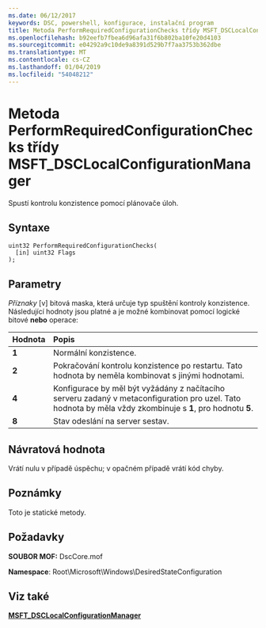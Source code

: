 ```yaml
---
ms.date: 06/12/2017
keywords: DSC, powershell, konfigurace, instalační program
title: Metoda PerformRequiredConfigurationChecks třídy MSFT_DSCLocalConfigurationManager
ms.openlocfilehash: b92eefb7fbea6d96afa31f6b802ba10fe20d4103
ms.sourcegitcommit: e04292a9c10de9a8391d529b7f7aa3753b362dbe
ms.translationtype: MT
ms.contentlocale: cs-CZ
ms.lasthandoff: 01/04/2019
ms.locfileid: "54048212"
---
```

# <a name="performrequiredconfigurationchecks-method-of-the-msftdsclocalconfigurationmanager-class"></a>Metoda PerformRequiredConfigurationChecks třídy MSFT_DSCLocalConfigurationManager

Spustí kontrolu konzistence pomocí plánovače úloh.

## <a name="syntax"></a>Syntaxe

```mof
uint32 PerformRequiredConfigurationChecks(
  [in] uint32 Flags
);
```

## <a name="parameters"></a>Parametry

*Příznaky* \[v\] bitová maska, která určuje typ spuštění kontroly konzistence. Následující hodnoty jsou platné a je možné kombinovat pomocí logické bitové **nebo** operace:

|Hodnota |Popis |
|:--- |:---|
|**1** | Normální konzistence. |
|**2** | Pokračování kontrolu konzistence po restartu. Tato hodnota by neměla kombinovat s jinými hodnotami. |
|**4** | Konfigurace by měl být vyžádány z načítacího serveru zadaný v metaconfiguration pro uzel. Tato hodnota by měla vždy zkombinuje s **1**, pro hodnotu **5**. |
|**8** | Stav odeslání na server sestav. |

## <a name="return-value"></a>Návratová hodnota

Vrátí nulu v případě úspěchu; v opačném případě vrátí kód chyby.

## <a name="remarks"></a>Poznámky

Toto je statické metody.

## <a name="requirements"></a>Požadavky

**SOUBOR MOF:** DscCore.mof

**Namespace**: Root\Microsoft\Windows\DesiredStateConfiguration

## <a name="see-also"></a>Viz také

[**MSFT_DSCLocalConfigurationManager**](msft-dsclocalconfigurationmanager.md)